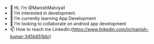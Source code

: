 - 👋 Hi, I’m @ManishMalviya1
- 👀 I’m interested in development.
- 🌱 I’m currently learning App Development
- 💞️ I’m looking to collaborate on android app development
- 📫 How to reach me LinkedIn:(https://www.linkedin.com/in/manish-kumar-345b951bb/)

<!---
ManishMalviya1/ManishMalviya1 is a ✨ special ✨ repository because its `README.md` (this file) appears on your GitHub profile.
You can click the Preview link to take a look at your changes.
--->
